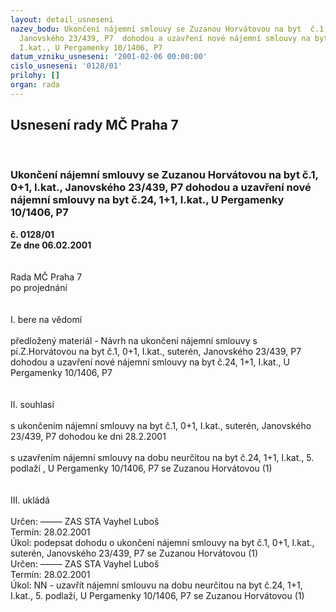 ```yaml
---
layout: detail_usneseni
nazev_bodu: Ukončení nájemní smlouvy se Zuzanou Horvátovou na byt  č.1, 0+1, I.kat.,
  Janovského 23/439, P7  dohodou a uzavření nové nájemní smlouvy na byt č.24, 1+1,
  I.kat., U Pergamenky 10/1406, P7
datum_vzniku_usneseni: '2001-02-06 00:00:00'
cislo_usneseni: '0128/01'
prilohy: []
organ: rada
---
```

<div id="ucUsn_pList" class="usn">
	<span><h2>Usnesení rady MČ Praha 7 </h2>
<br></span><div class="standBody">
<span><h3>Ukončení nájemní smlouvy se Zuzanou Horvátovou na byt  č.1, 0+1, I.kat., Janovského 23/439, P7  dohodou a uzavření nové nájemní smlouvy na byt č.24, 1+1, I.kat., U Pergamenky 10/1406, P7</h3></span><div class="center">
		<strong>č. 0128/01</strong><br>
	</div>
<div class="center">
		<strong>Ze dne 06.02.2001</strong><br><br>
	</div>
<br>Rada MČ Praha 7<br>po projednání<br><br><br>I.	bere na vědomí<br><br> předložený materiál - Návrh na ukončení nájemní smlouvy s pí.Z.Horvátovou na byt č.1, 0+1, I.kat., suterén, Janovského 23/439, P7 dohodou a uzavření nové nájemní smlouvy na byt č.24, 1+1, I.kat., U Pergamenky 10/1406, P7<br><br><br>II.	souhlasí <br><br>s ukončením nájemní smlouvy na byt č.1, 0+1, I.kat., suterén, Janovského 23/439, P7 dohodou ke dni 28.2.2001<br><br>s uzavřením nájemní smlouvy na dobu neurčitou na byt č.24, 1+1, I.kat., 5. podlaží , U Pergamenky 10/1406, P7 se Zuzanou Horvátovou (1)<br><br><br>III.	ukládá <br><br> Určen:	–––––	ZAS STA Vayhel Luboš<br>Termín: 28.02.2001<br>Úkol:	podepsat dohodu o ukončení nájemní smlouvy na byt č.1, 0+1, I.kat., suterén, Janovského 23/439, P7 se Zuzanou Horvátovou (1)<br>  Určen:	–––––	ZAS STA Vayhel Luboš<br>Termín: 28.02.2001<br>Úkol:	NN - uzavřít nájemní smlouvu na dobu neurčitou na byt č.24, 1+1, I.kat., 5. podlaží, U Pergamenky 10/1406, P7 se Zuzanou Horvátovou (1)<br>  <br><br> <br>
</div>
</div>